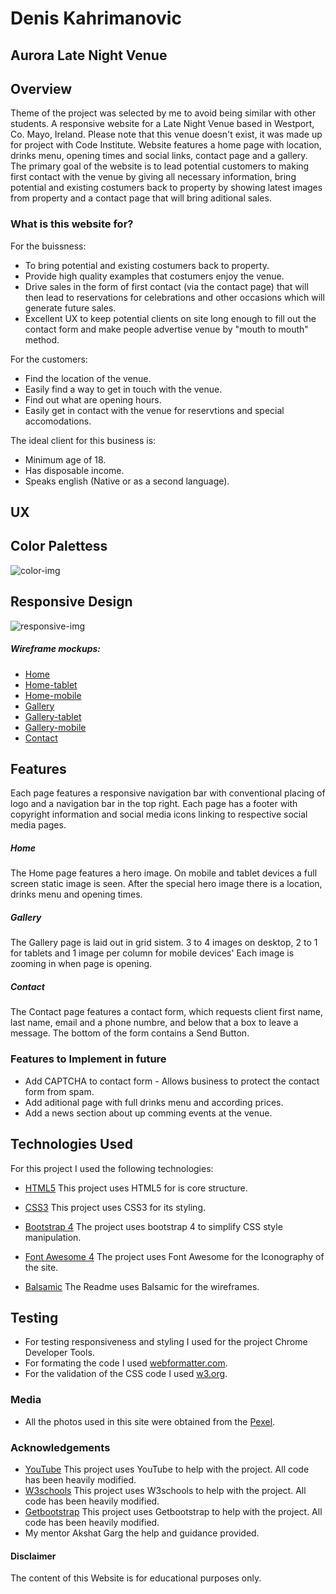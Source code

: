 # Denis Kahrimanovic

## Aurora Late Night Venue

## Overview

Theme of the project was selected by me to avoid being similar with other students.
A responsive website for a Late Night Venue based in Westport, Co. Mayo, Ireland.
Please note that this venue doesn't exist, it was made up for project with Code Institute.
Website features a home page with location, drinks menu, opening times and social links, contact page and a gallery. 
The primary goal of the website is to lead potential customers to making first contact with the venue by giving all necessary information, bring potential and existing costumers back to property by showing latest images from property and a contact page that will bring aditional sales. 

### What is this website for?

For the buissness:
* To bring potential and existing costumers back to property.
* Provide high quality examples that costumers enjoy the venue.
* Drive sales in the form of first contact (via the contact page) that will then lead to reservations for celebrations and other occasions which will generate future sales. 
* Excellent UX to keep potential clients on site long enough to fill out the contact form and make people advertise venue by "mouth to mouth" method.

For the customers:
* Find the location of the venue. 
* Easily find a way to get in touch with the venue.
* Find out what are opening hours.
* Easily get in contact with the venue for reservtions and special accomodations.

The ideal client for this business is:
* Minimum age of 18.
* Has disposable income.
* Speaks english (Native or as a second language).

## UX

## Color Palettess

![color-img](https://user-images.githubusercontent.com/76183736/110395859-d72cf780-8066-11eb-8b42-ecbc8af69605.PNG)

## Responsive Design

![responsive-img](https://user-images.githubusercontent.com/76183736/110396048-312dbd00-8067-11eb-8cf2-7f880d3e0529.PNG)


##### Wireframe mockups: 

- [Home](https://github.com/Crni789/milestone-project-1/files/6104987/home-page-desktop.pdf)
- [Home-tablet](https://github.com/Crni789/milestone-project-1/files/6104989/home-page-tablet.pdf)
- [Home-mobile](https://github.com/Crni789/milestone-project-1/files/6104992/home-page-mobile.pdf)
- [Gallery](https://github.com/Crni789/milestone-project-1/files/6104995/gallery-desktop.pdf) 
- [Gallery-tablet](https://github.com/Crni789/milestone-project-1/files/6104997/gallery-tablet.pdf)
- [Gallery-mobile](https://github.com/Crni789/milestone-project-1/files/6105000/gallery-mobile.pdf)
- [Contact](https://github.com/Crni789/milestone-project-1/files/6105002/contact.pdf)

## Features

Each page features a responsive navigation bar with conventional placing of logo and a navigation bar in the top right.
Each page has a footer with copyright information and social media icons linking to respective social media pages. 

##### Home

The Home page features a hero image. On mobile and tablet devices a full screen static image is seen. 
After the special hero image there is a location, drinks menu and opening times.

##### Gallery

The Gallery page is laid out in grid sistem. 3 to 4 images on desktop, 2 to 1 for tablets and 1 image per column for mobile devices'
Each image is zooming in when page is opening.

##### Contact

The Contact page features a contact form, which requests client first name, last name, email and a phone numbre, and below that a box to leave a message. 
The bottom of the form contains a Send Button.

### Features to Implement in future
- Add CAPTCHA to contact form - Allows business to protect the contact form from spam.
- Add aditional page with full drinks menu and according prices.
- Add a news section about up comming events at the venue.


## Technologies Used

For this project I used the following technologies:

- [HTML5](https://developer.mozilla.org/en-US/docs/Web/Guide/HTML/HTML5)
         This project uses HTML5 for is core structure.

- [CSS3](https://en.wikipedia.org/wiki/CSS)
         This project uses CSS3 for its styling.

- [Bootstrap 4](https://getbootstrap.com/)
         The project uses bootstrap 4 to simplify CSS style manipulation.

- [Font Awesome 4](https://fontawesome.com/v4.7.0/)
         The project uses Font Awesome for the Iconography of the site.

- [Balsamic](https://balsamiq.com/)
         The Readme uses Balsamic for the wireframes.



## Testing 

- For testing responsiveness and styling I used for the project Chrome Developer Tools.
- For formating the code I used [webformatter.com](https://webformatter.com/html).
- For the validation of the CSS code I used [w3.org](https://www.w3.org/).

### Media
- All the photos used in this site were obtained from the [Pexel](https://www.pexels.com/).


### Acknowledgements
- [YouTube](https://www.youtube.com/)
This project uses YouTube to help with the project.
All code has been heavily modified.
- [W3schools](https://www.w3schools.com/)
This project uses W3schools to help with the project.
All code has been heavily modified.
- [Getbootstrap](https://getbootstrap.com/)
This project uses Getbootstrap to help with the project.
All code has been heavily modified.
- My mentor Akshat Garg the help and guidance provided.

#### Disclaimer

The content of this Website is for educational purposes only.
